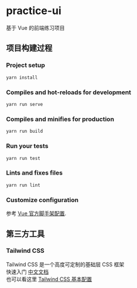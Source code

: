 # practice-ui

基于 Vue 的前端练习项目

## 项目构建过程

### Project setup

```
yarn install
```

### Compiles and hot-reloads for development

```
yarn run serve
```

### Compiles and minifies for production

```
yarn run build
```

### Run your tests

```
yarn run test
```

### Lints and fixes files

```
yarn run lint
```

### Customize configuration

参考 [Vue 官方脚手架配置](https://cli.vuejs.org/config/).

## 第三方工具

### Tailwind CSS

Tailwind CSS 是一个高度可定制的基础层 CSS 框架  
快速入门 [中文文档](https://www.tailwindcss.cn/)  
也可以看这里 [Tailwind CSS 基本配置](https://www.cnblogs.com/zhurong/p/12942170.html)
